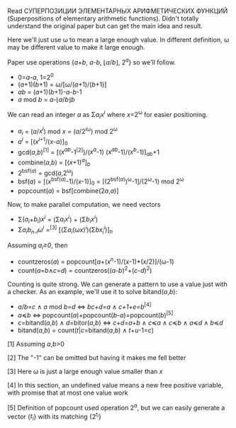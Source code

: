 Read СУПЕРПОЗИЦИИ ЭЛЕМЕНТАРНЫХ АРИФМЕТИЧЕСКИХ ФУНКЦИЙ (Superpositions of elementary arithmetic functions). 
Didn't totally understand the original paper but can get the main idea and result.

Here we'll just use ω to mean a large enough value. In different definition, ω may be different value to make it large enough.

Paper use operations {*a*+*b*, *a*-*b*, ⌊*a*/*b*⌋, 2<sup>*a*</sup>} so we'll follow.

* 0=*a*-*a*, 1=2<sup>0</sup>
* (*a*+1)(*b*+1) = ω/[ω/(*a*+1)/(*b*+1)]
* *ab* = (*a*+1)(*b*+1)-*a*-*b*-1
* *a* mod *b* = *a*-⌊*a*/*b*⌋*b*

We can read an integer *a* as Σ*a<sub>i</sub>x<sup>i</sup>* where *x*=2<sup>ω</sup> for easier positioning.

* *a<sub>i</sub>* = (*a*/*x<sup>i</sup>*) mod *x* = (*a*/2<sup>*i*ω</sup>) mod 2<sup>ω</sup>
* *a<sup>i</sup>* = [(*x*<sup>*i*+1</sup>/(*x*-*a*)]<sub>0</sub>
* gcd(*a*,*b*)<sup>[1]</sup> = [(*x<sup>ab</sup>*-1<sup>[2]</sup>)/(*x<sup>a</sup>*-1) (*x<sup>ab</sup>*-1)/(*x<sup>b</sup>*-1)]<sub>*ab*</sub>+1
* combine(*a*,*b*) = [(*x*+1)<sup>*a*</sup>]<sub>*b*</sub>
* 2<sup>bsf(*a*)</sup> = gcd(*a*,2<sup>ω</sup>)
* bsf(*a*) = [(*x*<sup>bsf(*a*)</sup>-1)/(*x*-1)]<sub>0</sub> = [(2<sup>bsf(*a*)</sup>)<sup>ω</sup>-1]/(2<sup>ω</sup>-1) mod 2<sup>ω</sup>
* popcount(*a*) = bsf[combine(2*a*,*a*)]

Now, to make parallel computation, we need vectors

* Σ(*a<sub>i</sub>*+*b<sub>i</sub>*)*x<sup>i</sup>* = (Σ*a<sub>i</sub>x<sup>i</sup>*) + (Σ*b<sub>i</sub>x<sup>i</sup>*)
* Σ*a<sub>i</sub>b<sub>n-i</sub>*ω*<sup>i</sup>* =<sup>[3]</sup> [(Σ*a<sub>i</sub>*(ω*x*)*<sup>i</sup>*)(Σ*bx<sub>i</sub><sup>i</sup>*)]<sub>*n*</sub>

Assuming *a<sub>i</sub>≥0*, then

* countzeros(*a*) = popcount[*a*+(*x<sup>n</sup>*-1)/(*x*-1)\*(*x*/2)]/(ω-1)
* count(*a*=*b*∧*c*=*d*) = countzeros((*a*-*b*)<sup>2</sup>+(*c*-*d*)<sup>2</sup>)

Counting is quite strong. We can generate a pattern to use a value just with a checker.
As an example, we'll use it to solve bitand(*a*,*b*):

* *a*/*b*=*c* ∧ *a* mod *b*=*d* ⇔ *bc+d*=*a* ∧ *c+1+e=b*<sup>[4]</sup>
* *a*≼*b* ⇔ popcount(*a*)+popcount(*b*-*a*)=popcount(*b*)<sup>[5]</sup>
* *c*=bitand(*a*,*b*) ∧ *d*=bitor(*a*,*b*) ⇔ *c*+*d*=*a*+*b* ∧ *c*≼*a* ∧ *c*≼*b* ∧ *a*≼*d* ∧ *b*≼*d*
* bitand(*a*,*b*) = count(*t*|*c*=bitand(*a*,*b*) ∧ *t*+*u*-1=*c*)

[1] Assuming *a*,*b*>0

[2] The "-1" can be omitted but having it makes me fell better

[3] Here ω is just a large enough value smaller than *x*

[4] In this section, an undefined value means a new free positive variable, with promise that at most one value work

[5] Definition of popcount used operation 2<sup>*a*</sup>, but we can easily generate a vector {*t<sub>i</sub>*} with its matching {2<sup>*t<sub>i</sub>*</sup>}
